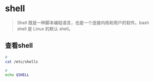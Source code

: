 # shell

> Shell 既是一种脚本编程语言，也是一个连接内核和用户的软件。bash shell 是 Linux 的默认 shell。

## 查看shell

```bash
# 
cat /etc/shells

# 
echo $SHELL
```

